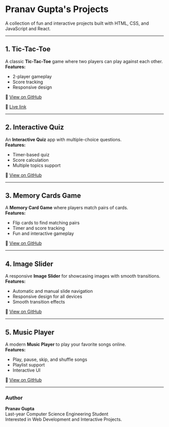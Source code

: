 # Pranav Gupta's Projects

A collection of fun and interactive projects built with HTML, CSS, and JavaScript and React.

---

## 1. Tic-Tac-Toe
A classic **Tic-Tac-Toe** game where two players can play against each other.  
**Features:**
- 2-player gameplay
- Score tracking
- Responsive design  

🔗 [View on GitHub](https://github.com/zero9179/tic-tac-toe)

🔗 [Live link](https://zero9179.github.io/tic-tac-toe/)

---

## 2. Interactive Quiz
An **Interactive Quiz** app with multiple-choice questions.  
**Features:**
- Timer-based quiz
- Score calculation
- Multiple topics support  

🔗 [View on GitHub](https://github.com/zero9179/Interactive-Quiz)

---

## 3. Memory Cards Game
A **Memory Card Game** where players match pairs of cards.  
**Features:**
- Flip cards to find matching pairs
- Timer and score tracking
- Fun and interactive gameplay  

🔗 [View on GitHub](https://github.com/zero9179/Memory-Cards)

---

## 4. Image Slider
A responsive **Image Slider** for showcasing images with smooth transitions.  
**Features:**
- Automatic and manual slide navigation
- Responsive design for all devices
- Smooth transition effects  

🔗 [View on GitHub](https://github.com/zero9179/image-Slider)

---
## 5. Music Player
A modern **Music Player** to play your favorite songs online.  
**Features:**
- Play, pause, skip, and shuffle songs
- Playlist support
- Interactive UI  

🔗 [View on GitHub](https://github.com/zero9179/Music-Player)

---

### Author
**Pranav Gupta**  
Last-year Computer Science Engineering Student  
Interested in Web Development and Interactive Projects.
